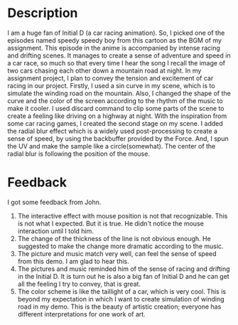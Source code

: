# Description
I am a huge fan of Initial D (a car racing animation). So, I picked one of the episodes named speedy speedy boy from this cartoon as the BGM of my assignment. This episode in the anime is accompanied by intense racing and drifting scenes. It manages to create a sense of adventure and speed in a car race, so much so that every time I hear the song I recall the image of two cars chasing each other down a mountain road at night. In my assignment project, I plan to convey the tension and excitement of car racing in our project.
Firstly, I used a sin curve in my scene, which is to simulate the winding road on the mountain. Also, I changed the shape of the curve and the color of the screen according to the rhythm of the music to make it cooler. I used discard command to clip some parts of the scene to create a feeling like driving on a highway at night. With the inspiration from some car racing games, I created the second stage on my scene. I added the radial blur effect which is a widely used post-processing to create a sense of speed, by using the backbuffer provided by the Force. And, I spun the UV and make the sample like a circle(somewhat). The center of the radial blur is following the position of the mouse.

# Feedback
I got some feedback from John.
1. The interactive effect with mouse position is not that recognizable. This is not what I expected. But it is true. He didn't notice the mouse interaction until I told him.
2. The change of the thickness of the line is not obvious enough. He suggested to make the change more dramatic according to the music.
3. The picture and music match very well, can feel the sense of speed from this demo. I am glad to hear this.
4. The pictures and music reminded him of the sense of racing and drifting in the Initial D. It is turn out he is also a big fan of Initial D and he can get all the feeling I try to convey, that is great.
5. The color scheme is like the taillight of a car, which is very cool. This is beyond my expectation in which I want to create simulation of winding road in my demo. This is the beauty of artistic creation; everyone has different interpretations for one work of art.

